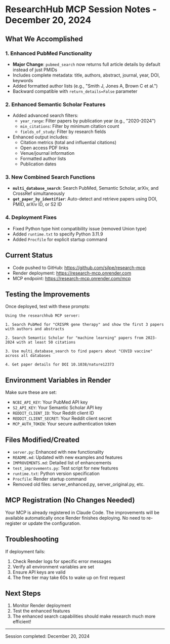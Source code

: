 # ResearchHub MCP Session Notes - December 20, 2024

## What We Accomplished

### 1. Enhanced PubMed Functionality
- **Major Change**: `pubmed_search` now returns full article details by default instead of just PMIDs
- Includes complete metadata: title, authors, abstract, journal, year, DOI, keywords
- Added formatted author lists (e.g., "Smith J, Jones A, Brown C et al.")
- Backward compatible with `return_details=False` parameter

### 2. Enhanced Semantic Scholar Features
- Added advanced search filters:
  - `year_range`: Filter papers by publication year (e.g., "2020-2024")
  - `min_citations`: Filter by minimum citation count
  - `fields_of_study`: Filter by research fields
- Enhanced output includes:
  - Citation metrics (total and influential citations)
  - Open access PDF links
  - Venue/journal information
  - Formatted author lists
  - Publication dates

### 3. New Combined Search Functions
- **`multi_database_search`**: Search PubMed, Semantic Scholar, arXiv, and CrossRef simultaneously
- **`get_paper_by_identifier`**: Auto-detect and retrieve papers using DOI, PMID, arXiv ID, or S2 ID

### 4. Deployment Fixes
- Fixed Python type hint compatibility issue (removed Union type)
- Added `runtime.txt` to specify Python 3.11.9
- Added `Procfile` for explicit startup command

## Current Status
- Code pushed to GitHub: https://github.com/silpe/research-mcp
- Render deployment: https://research-mcp.onrender.com
- MCP endpoint: https://research-mcp.onrender.com/mcp

## Testing the Improvements

Once deployed, test with these prompts:

```
Using the researchhub MCP server:

1. Search PubMed for "CRISPR gene therapy" and show the first 3 papers with authors and abstracts

2. Search Semantic Scholar for "machine learning" papers from 2023-2024 with at least 50 citations

3. Use multi_database_search to find papers about "COVID vaccine" across all databases

4. Get paper details for DOI 10.1038/nature12373
```

## Environment Variables in Render
Make sure these are set:
- `NCBI_API_KEY`: Your PubMed API key
- `S2_API_KEY`: Your Semantic Scholar API key  
- `REDDIT_CLIENT_ID`: Your Reddit client ID
- `REDDIT_CLIENT_SECRET`: Your Reddit client secret
- `MCP_AUTH_TOKEN`: Your secure authentication token

## Files Modified/Created
- `server.py`: Enhanced with new functionality
- `README.md`: Updated with new examples and features
- `IMPROVEMENTS.md`: Detailed list of enhancements
- `test_improvements.py`: Test script for new features
- `runtime.txt`: Python version specification
- `Procfile`: Render startup command
- Removed old files: server_enhanced.py, server_original.py, etc.

## MCP Registration (No Changes Needed)
Your MCP is already registered in Claude Code. The improvements will be available automatically once Render finishes deploying. No need to re-register or update the configuration.

## Troubleshooting
If deployment fails:
1. Check Render logs for specific error messages
2. Verify all environment variables are set
3. Ensure API keys are valid
4. The free tier may take 60s to wake up on first request

## Next Steps
1. Monitor Render deployment
2. Test the enhanced features
3. The enhanced search capabilities should make research much more efficient!

---
Session completed: December 20, 2024